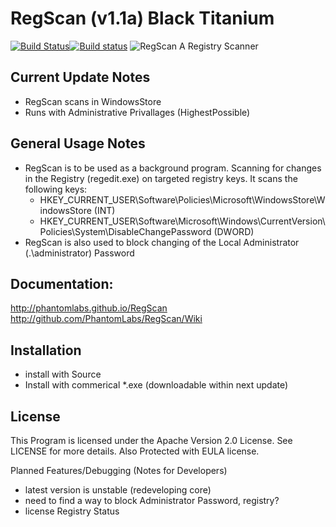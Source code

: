 RegScan (v1.1a) Black Titanium
======= 
[![Build Status](https://magnum.travis-ci.com/jia0020/RegScan.svg?token=jNcGbvhpzf7ShKf8jn8X)](https://magnum.travis-ci.com/jia0020/RegScan)[![Build status](https://ci.appveyor.com/api/projects/status/grr0h9heoilu1ikt?svg=true)](https://ci.appveyor.com/project/jia0020/regscan)
![RegScan](https://doc-0o-4o-docs.googleusercontent.com/docs/securesc/esjnr86pe72gmdtas92u5btmrtcmmch5/ams4dqf3tuvslq90nvave05ibcgodq81/1413417600000/16873500088946992875/16873500088946992875/0Bx2qC5WxhxsaYmJSdGxFUWZuS2M?h=16653014193614665626&e=download)
A Registry Scanner

Current Update Notes
-------
- RegScan scans in WindowsStore
- Runs with Administrative Privallages (HighestPossible)

General Usage Notes
-------
- RegScan is to be used as a background program. Scanning for changes in the Registry (regedit.exe) on targeted registry keys. It scans the following keys:
    - HKEY_CURRENT_USER\\Software\\Policies\\Microsoft\\WindowsStore\\WindowsStore (INT)
    - HKEY_CURRENT_USER\Software\Microsoft\Windows\CurrentVersion\Policies\System\\DisableChangePassword (DWORD)
- RegScan is also used to block changing of the Local Administrator (.\administrator) Password



Documentation:
-------
http://phantomlabs.github.io/RegScan <br>
http://github.com/PhantomLabs/RegScan/Wiki


Installation
-------
- install with Source
- Install with commerical *.exe (downloadable within next update)

License
-------
This Program is licensed under the Apache Version 2.0 License. See LICENSE for more details.
Also Protected with EULA license.

Planned Features/Debugging (Notes for Developers)
- latest version is unstable (redeveloping core)
- need to find a way to block Administrator Password, registry?
- license Registry Status




